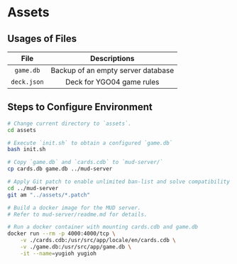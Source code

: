 # Assets

## Usages of Files

|    File     |            Descriptions            |
| :---------: | :--------------------------------: |
|  `game.db`  | Backup of an empty server database |
| `deck.json` |     Deck for YGO04 game rules      |

## Steps to Configure Environment

```bash
# Change current directory to `assets`.
cd assets

# Execute `init.sh` to obtain a configured `game.db`
bash init.sh

# Copy `game.db` and `cards.cdb` to `mud-server/`
cp cards.db game.db ../mud-server

# Apply Git patch to enable unlimited ban-list and solve compatibility issues.
cd ../mud-server
git am "../assets/*.patch"

# Build a docker image for the MUD server.
# Refer to mud-server/readme.md for details.

# Run a docker container with mounting cards.cdb and game.db
docker run --rm -p 4000:4000/tcp \
    -v ./cards.cdb:/usr/src/app/locale/en/cards.cdb \
    -v ./game.db:/usr/src/app/game.db \
    -it --name=yugioh yugioh
```

